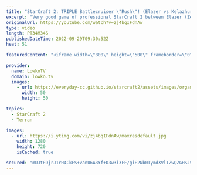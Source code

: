 ```yaml
---
title: "StarCraft 2: TRIPLE Battlecruiser \"Rush\"! (Elazer vs Kelazhur)"
excerpt: "Very good game of professional StarCraft 2 between Elazer (Zerg) and Kelazhur (Terran). In this Terran versus Zerg Kelazhur decides to go straight to playing Terran Mech after opening up with Battlecruisers.  Support my work on Patreon: https://www.patreon.com/lowkotv Become a YouTube member: https://lowko.tv/join"
originalUrl: https://youtube.com/watch?v=zj4bqIFdnAw
type: video
length: PT34M34S
publishedDateTime: 2022-09-29T09:30:52Z
heat: 51

featuredContent: "<iframe width=\"800\" height=\"500\" frameborder=\"0\" src=\"https://www.youtube.com/embed/zj4bqIFdnAw\" allow=\"accelerometer; autoplay; encrypted-media; gyroscope; picture-in-picture\" allowfullscreen></iframe>"

provider:
  name: LowkoTV
  domain: lowko.tv
  images:
    - url: https://everyday-cc.github.io/starcraft2/assets/images/organizations/lowko.tv-50x50.jpg
      width: 50
      height: 50

topics:
  - StarCraft 2
  - Terran

images:
  - url: https://i.ytimg.com/vi/zj4bqIFdnAw/maxresdefault.jpg
    width: 1280
    height: 720
    isCached: true

secured: "mUJtEDjrJ1rH4CkFS+vanU6A3Yf+O3w3i3FF/giE2Nb0TymdXVlIZwQZGHSJ5HL7M1JmzwkQbOUgHeDbGWtY0HfNeo/8YdiCIILJRPbCSPePTbk3JABQxYUL5NOE3+CiWWb5pOSLsoAj9nsChJy7mFGF2d8MfRPpcqK8eHEzy5+B22/xfzFCTcvLrXYOpc0YcEkgy5dO11Mj8RW9LckUGMkED8M57zutgSeRLfm3oJfZnwy4fFg1ywjaRv8JDk6aF8eiC6MOSmhJoEcr+JWExwIrDa/ilc2KfAtW3g5o32d1zxbhPcPqURMNfnzvJRt15uqW2JMxHsKwb0tix/F6x0woRJt5S6SZiufVG2rqJMRuW8qVHVWWnmb6ON9Ho3JorV4Gz42+kDLliqptGt4KaeCxAzWyX3Cx4x5Yu5wGhlE=;8MRL3jCQLXkWnpqD7jPLiQ=="
---
```


